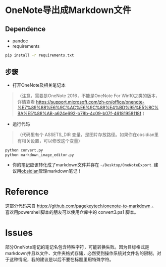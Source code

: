 # OneNote导出成Markdown文件

## Dependence
- pandoc
- requirements 

```bash
pip install -r requirements.txt
```

## 步骤
- 打开OneNote及相关笔记本
> （注意，需要是OneNote 2016，不能是OneNote For Win10之类的版本，详情查看 https://support.microsoft.com/zh-cn/office/onenote-%E7%89%88%E6%9C%AC%E6%9C%89%E4%BD%95%E5%8C%BA%E5%88%AB-a624e692-b78b-4c09-b07f-46181958118f ）

- 运行代码
> （代码里有个 ASSETS_DIR 变量，是图片存放路径。如果你在obsidian里有相关设置，可以修改这个变量）

```bash
python convert.py
python markdown_image_editor.py

```

- 你的笔记应该转化成了markdown文件并存在 `~/Desktop/OneNoteExport`. 建议用[obsidian](https://obsidian.md)管理markdown笔记！

# Reference

这部分代码来自 https://github.com/pagekeytech/onenote-to-markdown 。
喜欢用powershell脚本的朋友可以使用仓库中的 convert3.ps1 脚本。

# Issues

部分OneNote笔记的笔记名包含特殊字符，可能转换失败。因为目标格式是markdown并且以文件、文件夹格式存储，必然受到操作系统对文件名的限制。对于这种情况，我的建议是以后不要在标题里用特殊字符。
